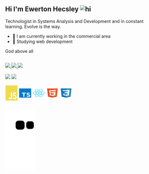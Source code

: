 ## Hi I'm Ewerton Hecsley <img src="https://user-images.githubusercontent.com/1303154/88677602-1635ba80-d120-11ea-84d8-d263ba5fc3c0.gif" width="28px" alt="hi">


Technologist in Systems Analysis and Development and in constant learning. Evolve is the way.  <br/>


- 🔭 I am currently working in the commercial area
- 🌱 Studying web development

God above all


##

<div> 
  <a href="https://instagram.com/ewerton_hecsley" target="_blank"><img src="https://img.shields.io/badge/-Instagram-%23E4405F?style=for-the-badge&logo=instagram&logoColor=white" target="_blank"> </a>
  <a href = "mailto:ewerton.martinscomercial@gmail.com"><img src="https://img.shields.io/badge/-Gmail-%23333?style=for-the-badge&logo=gmail&logoColor=white" target="_blank"> </a>
  <a href="https://www.linkedin.com/in/ewerton-hecsley-8a613992?trk" target="_blank"> <img src="https://img.shields.io/badge/-LinkedIn-%230077B5?style=for-the-badge&logo=linkedin&logoColor=white" target="_blank"> </a> 
</div>   

<br>



<div 
   <a href="https://github.com/EwertonHecsley">
   <img height="180em" src="https://github-readme-stats.vercel.app/api?username=EwertonHecsley&show_icons=true&theme=dark&include_all_commits=true&count_private=true"/>
  <img height="180em" src="https://github-readme-stats.vercel.app/api/top-langs/?username=EwertonHecsley&layout=compact&langs_count=7&theme=dark"/>
</div>
<div style="display: inline_block"><br>
  <img align="center" alt="Rafa-Js" height="50" width="40" src="https://raw.githubusercontent.com/devicons/devicon/master/icons/javascript/javascript-plain.svg">
  <img align="center" alt="Rafa-Ts" height="30" width="40" src="https://raw.githubusercontent.com/devicons/devicon/master/icons/typescript/typescript-plain.svg">
  <img align="center" alt="Rafa-React" height="30" width="40" src="https://raw.githubusercontent.com/devicons/devicon/master/icons/react/react-original.svg">
  <img align="center" alt="Rafa-HTML" height="30" width="40" src="https://raw.githubusercontent.com/devicons/devicon/master/icons/html5/html5-original.svg">
  <img align="center" alt="Rafa-CSS" height="30" width="40" src="https://raw.githubusercontent.com/devicons/devicon/master/icons/css3/css3-original.svg">
</div>

##

<div
 
  ![Snake animation](https://github.com/rafaballerini/rafaballerini/blob/output/github-contribution-grid-snake.svg)
 
</div>

